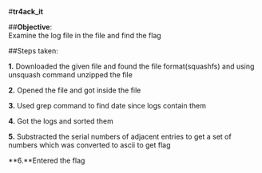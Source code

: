 #**tr4ack_it**<br>

##**Objective**:<br>Examine the log file in the file and find the flag<br>

##Steps taken:<br>

**1.** Downloaded the given file and found the file format(squashfs) and using unsquash command unzipped the file<br>

**2.** Opened the file and got inside the file 

**3.** Used grep command to find date since logs contain them 

**4.** Got the logs and sorted them

**5.** Substracted the serial numbers of adjacent entries to get a set of numbers which was converted to ascii to get flag

**6.**Entered the flag
